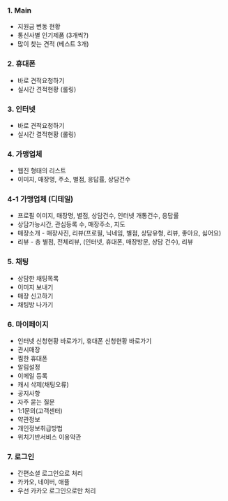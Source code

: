 ### 1. Main
-  지원금 변동 현황
-  통신사별 인기제품 (3개씩?)
-  많이 찾는 견적 (베스트 3개)

### 2. 휴대폰
-  바로 견적요청하기
-  실시간 견적현황 (롤링)

### 3. 인터넷
-  바로 견적요청하기
-  실시간 결적현황 (롤링)

### 4. 가맹업체
-  웹진 형태의 리스트
-  이미지, 매장명, 주소, 별점, 응답률, 상담건수
### 4-1 가맹업체 (디테일)
-  프로필 이미지, 매장명, 별점, 상담건수, 인터넷 개통건수, 응답률
-  상담가능시간, 관심등록 수, 매장주소, 지도
-  매장소개 - 매장사진, 리뷰(프로필, 닉네임, 별점, 상담유형, 리뷰, 좋아요, 싫어요)
-  리뷰 - 총 별점, 전체리뷰, (인터넷, 휴대폰, 매장방문, 상담 건수), 리뷰
### 5. 채팅
-  상담한 채팅목록
-  이미지 보내기
-  매장 신고하기
-  채팅방 나가기
### 6. 마이페이지
-  인터넷 신청현황 바로가기, 휴대폰 신청현황 바로가기
-  관시매장
-  찜한 휴대폰
-  알림설정
-  이메일 등록
-  캐시 삭제(채팅오류)
-  공지사항
-  자주 묻는 질문
-  1:1문의(고객센터)
-  약관정보
-  개인정보취급방법
-  위치기반서비스 이용약관

### 7. 로그인
-  간편소셜 로그인으로 처리
-  카카오, 네이버, 애플
-  우선 카카오 로그인으로만 처리


